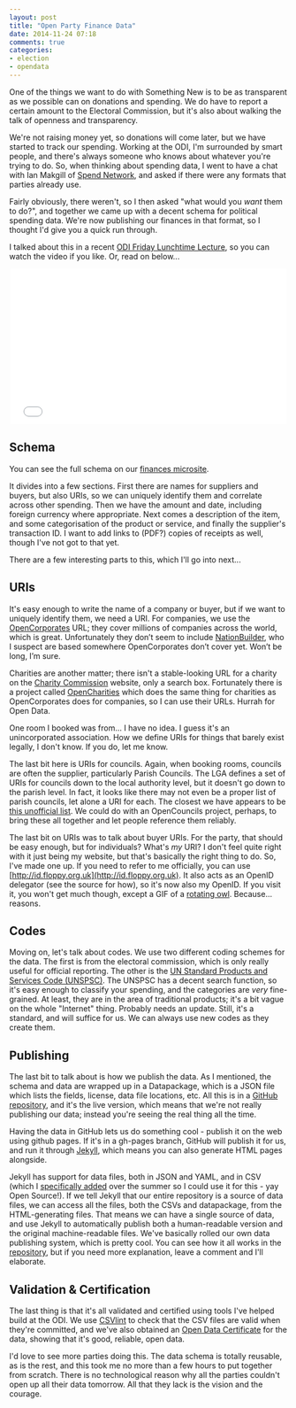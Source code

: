 ```yaml
---
layout: post
title: "Open Party Finance Data"
date: 2014-11-24 07:18
comments: true
categories:
- election
- opendata
---
```


One of the things we want to do with Something New is to be as transparent as we possible can on donations and spending. We do have to report a certain amount to the Electoral Commission, but it's also about walking the talk of openness and transparency.

We're not raising money yet, so donations will come later, but we have started to track our spending. Working at the ODI, I'm surrounded by smart people, and there's always someone who knows about whatever you're trying to do. So, when thinking about spending data, I went to have a chat with Ian Makgill of [Spend Network](https://spendnetwork.com/), and asked if there were any formats that parties already use.

Fairly obviously, there weren't, so I then asked "what would you *want* them to do?", and together we came up with a decent schema for political spending data. We're now publishing our finances in that format, so I thought I'd give you a quick run through.

I talked about this in a recent [ODI Friday Lunchtime Lecture](http://theodi.org/lunchtime-lectures/friday-lunchtime-lecture-data-for-democracy-how-to-stand-for-parliament-with-open-data), so you can watch the video if you like. Or, read on below...

<div style="width:500px; height:281px; margin: 0px auto">
  <iframe src="//player.vimeo.com/video/111864914" frameborder="0" width="100%" height="281px" webkitallowfullscreen mozallowfullscreen allowfullscreen></iframe>
</div>

## Schema

You can see the full schema on our [finances microsite](https://somethingnewuk.github.io/finances/).

It divides into a few sections. First there are names for suppliers and buyers, but also URIs, so we can uniquely identify them and correlate across other spending. Then we have the amount and date, including foreign currency where appropriate. Next comes a description of the item, and some categorisation of the product or service, and finally the supplier's transaction ID. I want to add links to (PDF?) copies of receipts as well, though I've not got to that yet.

There are a few interesting parts to this, which I'll go into next...

## URIs

It's easy enough to write the name of a company or buyer, but if we want to uniquely identify them, we need a URI. For companies, we use the [OpenCorporates](http://opencorporates.com) URL; they cover millions of companies across the world, which is great. Unfortunately they don’t seem to include [NationBuilder](http://nationbuilder.com), who I suspect are based somewhere OpenCorporates don’t cover yet. Won’t be long, I’m sure.

Charities are another matter; there isn't a stable-looking URL for a charity on the [Charity Commission](https://www.gov.uk/government/organisations/charity-commission) website, only a search box. Fortunately there is a project called [OpenCharities](http://opencharities.org/) which does the same thing for charities as OpenCorporates does for companies, so I can use their URLs. Hurrah for Open Data.

One room I booked was from... I have no idea. I guess it's an unincorporated association. How we define URIs for things that barely exist legally, I don't know. If you do, let me know.

The last bit here is URIs for councils. Again, when booking rooms, councils are often the supplier, particularly Parish Councils. The LGA defines a set of URIs for councils down to the local authority level, but it doesn't go down to the parish level. In fact, it looks like there may not even be a proper list of parish councils, let alone a URI for each. The closest we have appears to be [this unofficial list](http://politicsresources.net/area/uk/parish.htm). We could do with an OpenCouncils project, perhaps, to bring these all together and let people reference them reliably.

The last bit on URIs was to talk about buyer URIs. For the party, that should be easy enough, but for individuals? What's *my* URI? I don't feel quite right with it just being my website, but that's basically the right thing to do. So, I've made one up. If you need to refer to me officially, you can use [http://id.floppy.org.uk](http://id.floppy.org.uk). It also acts as an OpenID delegator (see the source for how), so it's now also my OpenID. If you visit it, you won't get much though, except a GIF of a [rotating owl](https://www.youtube.com/watch?v=9hBpF_Zj4OA). Because... reasons.

## Codes

Moving on, let's talk about codes. We use two different coding schemes for the data. The first is from the electoral commission, which is only really useful for official reporting. The other is the [UN Standard Products and Services Code (UNSPSC)](http://unspsc.org). The UNSPSC has a decent search function, so it's easy enough to classify your spending, and the categories are *very* fine-grained. At least, they are in the area of traditional products; it's a bit vague on the whole "Internet" thing. Probably needs an update. Still, it's a standard, and will suffice for us. We can always use new codes as they create them.

## Publishing

The last bit to talk about is how we publish the data. As I mentioned, the schema and data are wrapped up in a Datapackage, which is a JSON file which lists the fields, license, data file locations, etc. All this is in a [GitHub repository](https://github.com/SomethingNewUK/finances), and it's the live version, which means that we're not really publishing our data; instead you're seeing the real thing all the time.

Having the data in GitHub lets us do something cool - publish it on the web using github pages. If it's in a gh-pages branch, GitHub will publish it for us, and run it through [Jekyll](http://jekyllrb.com), which means you can also generate HTML pages alongside.

Jekyll has support for data files, both in JSON and YAML, and in CSV (which I [specifically added](https://github.com/jekyll/jekyll/pull/2761) over the summer so I could use it for this - yay Open Source!). If we tell Jekyll that our entire repository is a source of data files, we can access all the files, both the CSVs and datapackage, from the HTML-generating files. That means we can have a single source of data, and use Jekyll to automatically publish both a human-readable version and the original machine-readable files. We've basically rolled our own data publishing system, which is pretty cool. You can see how it all works in the [repository](https://github.com/SomethingNewUK/finances), but if you need more explanation, leave a comment and I'll elaborate.

## Validation & Certification

The last thing is that it's all validated and certified using tools I've helped build at the ODI. We use [CSVlint](http://csvlint.io) to check that the CSV files are valid when they're committed, and we've also obtained an [Open Data Certificate](https://certificates.theodi.org/datasets/2254/certificates/14550) for the data, showing that it's good, reliable, open data.

I'd love to see more parties doing this. The data schema is totally reusable, as is the rest, and this took me no more than a few hours to put together from scratch. There is no technological reason why all the parties couldn't open up all their data tomorrow. All that they lack is the vision and the courage.
